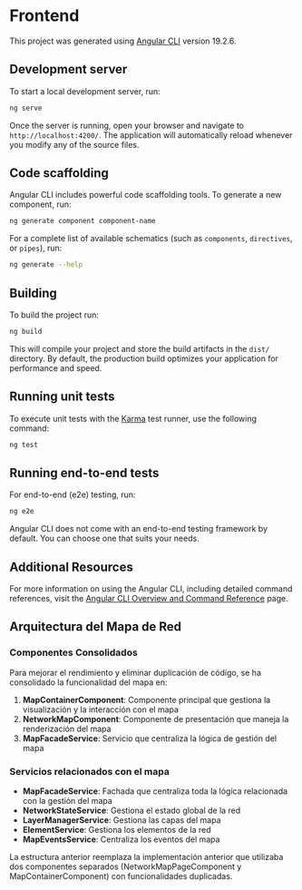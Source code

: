 # Frontend

This project was generated using [Angular CLI](https://github.com/angular/angular-cli) version 19.2.6.

## Development server

To start a local development server, run:

```bash
ng serve
```

Once the server is running, open your browser and navigate to `http://localhost:4200/`. The application will automatically reload whenever you modify any of the source files.

## Code scaffolding

Angular CLI includes powerful code scaffolding tools. To generate a new component, run:

```bash
ng generate component component-name
```

For a complete list of available schematics (such as `components`, `directives`, or `pipes`), run:

```bash
ng generate --help
```

## Building

To build the project run:

```bash
ng build
```

This will compile your project and store the build artifacts in the `dist/` directory. By default, the production build optimizes your application for performance and speed.

## Running unit tests

To execute unit tests with the [Karma](https://karma-runner.github.io) test runner, use the following command:

```bash
ng test
```

## Running end-to-end tests

For end-to-end (e2e) testing, run:

```bash
ng e2e
```

Angular CLI does not come with an end-to-end testing framework by default. You can choose one that suits your needs.

## Additional Resources

For more information on using the Angular CLI, including detailed command references, visit the [Angular CLI Overview and Command Reference](https://angular.dev/tools/cli) page.

## Arquitectura del Mapa de Red

### Componentes Consolidados

Para mejorar el rendimiento y eliminar duplicación de código, se ha consolidado la funcionalidad del mapa en:

1. **MapContainerComponent**: Componente principal que gestiona la visualización y la interacción con el mapa
2. **NetworkMapComponent**: Componente de presentación que maneja la renderización del mapa
3. **MapFacadeService**: Servicio que centraliza la lógica de gestión del mapa

### Servicios relacionados con el mapa

- **MapFacadeService**: Fachada que centraliza toda la lógica relacionada con la gestión del mapa
- **NetworkStateService**: Gestiona el estado global de la red
- **LayerManagerService**: Gestiona las capas del mapa
- **ElementService**: Gestiona los elementos de la red
- **MapEventsService**: Centraliza los eventos del mapa

La estructura anterior reemplaza la implementación anterior que utilizaba dos componentes separados (NetworkMapPageComponent y MapContainerComponent) con funcionalidades duplicadas.
